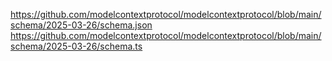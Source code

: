 https://github.com/modelcontextprotocol/modelcontextprotocol/blob/main/schema/2025-03-26/schema.json
https://github.com/modelcontextprotocol/modelcontextprotocol/blob/main/schema/2025-03-26/schema.ts